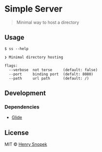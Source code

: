 # Simple Server
> Minimal way to host a directory

## Usage
```
$ ss --help

❯ Minimal directory hosting

flags:
  --verbose  not terse     (default: false)
  --port     binding port  (defalt: 8080)
  --path     url path      (default: /)
```

## Development
### Dependencies
- [Glide](https://github.com/Masterminds/glide)

## License
MIT © [Henry Snopek](https://hhsnopek.com)
